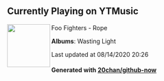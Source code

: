 ## Currently Playing on YTMusic

[<img align="left" width="100" src="https://lh3.googleusercontent.com/tT__3cVHvuFo7lttNU4D1ApF6beZZjGIGHfrqORR4UYe0fQRo_xK0Me2gslp8J9fdCyvkWyzChWWvJY">](https://music.youtube.com/channel/UCwDw2KaS8jRUxAPScL2U8og)

Foo Fighters - Rope

**Albums**: Wasting Light

Last updated at 08/14/2020 20:26

#### Generated with [20chan/github-now](https://github.com/20chan/github-now)


<!--
**20chan/20chan** is a ✨ _special_ ✨ repository because its `README.md` (this file) appears on your GitHub profile.

Here are some ideas to get you started:

- 🔭 I’m currently working on ...
- 🌱 I’m currently learning ...
- 👯 I’m looking to collaborate on ...
- 🤔 I’m looking for help with ...
- 💬 Ask me about ...
- 📫 How to reach me: ...
- 😄 Pronouns: ...
- ⚡ Fun fact: ...
-->
